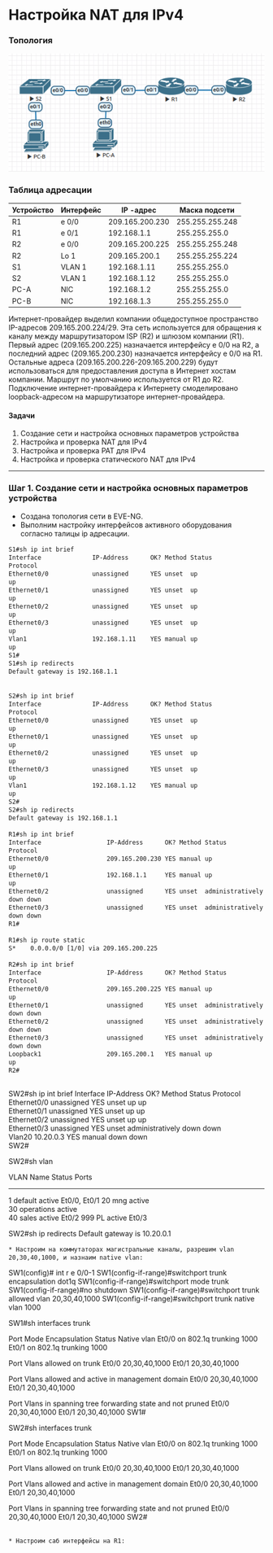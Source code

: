 # Настройка NAT для IPv4

### Топология

![](1.png)

### Таблица адресации

| Устройство  | Интерфейс    | IP  -адрес         | Маска подсети   |
|-------------|--------------|--------------------|-----------------|
| R1          | e 0/0        | 209.165.200.230    | 255.255.255.248 | 
| R1          | e 0/1        | 192.168.1.1        | 255.255.255.0   | 
| R2          | e 0/0        | 209.165.200.225    | 255.255.255.248 | 
| R2          | Lo 1         | 209.165.200.1      | 255.255.255.224 | 
| S1          | VLAN 1       | 192.168.1.11       | 255.255.255.0   | 
| S2          | VLAN 1       | 192.168.1.12       | 255.255.255.0   | 
| PC-A        | NIC          | 192.168.1.2        | 255.255.255.0   | 
| PC-B        | NIC          | 192.168.1.3        | 255.255.255.0   | 

Интернет-провайдер выделил компании общедоступное пространство IP-адресов 209.165.200.224/29. Эта сеть используется для обращения к каналу между маршрутизатором ISP (R2) и шлюзом компании (R1). Первый адрес (209.165.200.225) назначается интерфейсу e 0/0 на R2, а последний адрес (209.165.200.230) назначается интерфейсу e 0/0 на R1. Остальные адреса (209.165.200.226-209.165.200.229) будут использоваться для предоставления доступа в Интернет хостам компании. Маршрут по умолчанию используется от R1 до R2. Подключение интернет-провайдера к Интернету смоделировано loopback-адресом на маршрутизаторе интернет-провайдера.

#### Задачи

1. Создание сети и настройка основных параметров устройства
2. Настройка и проверка NAT для IPv4
3. Настройка и проверка PAT для IPv4
4. Настройка и проверка статического NAT для IPv4

---

### Шаг 1. Создание сети и настройка основных параметров устройства

* Создана топология сети в EVE-NG.
* Выполним настройку интерфейсов активного оборудования согласно талицы ip адресации.

```
S1#sh ip int brief 
Interface              IP-Address      OK? Method Status                Protocol
Ethernet0/0            unassigned      YES unset  up                    up      
Ethernet0/1            unassigned      YES unset  up                    up      
Ethernet0/2            unassigned      YES unset  up                    up      
Ethernet0/3            unassigned      YES unset  up                    up      
Vlan1                  192.168.1.11    YES manual up                    up      
S1#
S1#sh ip redirects 
Default gateway is 192.168.1.1


S2#sh ip int brief 
Interface              IP-Address      OK? Method Status                Protocol
Ethernet0/0            unassigned      YES unset  up                    up      
Ethernet0/1            unassigned      YES unset  up                    up      
Ethernet0/2            unassigned      YES unset  up                    up      
Ethernet0/3            unassigned      YES unset  up                    up      
Vlan1                  192.168.1.12    YES manual up                    up      
S2#
S2#sh ip redirects 
Default gateway is 192.168.1.1

R1#sh ip int brief 
Interface                  IP-Address      OK? Method Status                Protocol
Ethernet0/0                209.165.200.230 YES manual up                    up      
Ethernet0/1                192.168.1.1     YES manual up                    up      
Ethernet0/2                unassigned      YES unset  administratively down down    
Ethernet0/3                unassigned      YES unset  administratively down down    
R1#

R1#sh ip route static 
S*    0.0.0.0/0 [1/0] via 209.165.200.225

R2#sh ip int brief 
Interface                  IP-Address      OK? Method Status                Protocol
Ethernet0/0                209.165.200.225 YES manual up                    up      
Ethernet0/1                unassigned      YES unset  administratively down down    
Ethernet0/2                unassigned      YES unset  administratively down down    
Ethernet0/3                unassigned      YES unset  administratively down down    
Loopback1                  209.165.200.1   YES manual up                    up      
R2#


```













SW2#sh ip int brief 
Interface              IP-Address      OK? Method Status                Protocol
Ethernet0/0            unassigned      YES unset  up                    up      
Ethernet0/1            unassigned      YES unset  up                    up      
Ethernet0/2            unassigned      YES unset  up                    up      
Ethernet0/3            unassigned      YES unset  administratively down down    
Vlan20                 10.20.0.3       YES manual down                  down    
SW2#

SW2#sh vlan

VLAN Name                             Status    Ports
---- -------------------------------- --------- -------------------------------
1    default                          active    Et0/0, Et0/1
20   mng                              active    
30   operations                       active    
40   sales                            active    Et0/2
999  PL                               active    Et0/3

SW2#sh ip redirects 
Default gateway is 10.20.0.1
```
* Настроим на коммутаторах магистральные каналы, разрешим vlan 20,30,40,1000, и назнаим native vlan:

```
SW1(config)# int r e 0/0-1
SW1(config-if-range)#switchport trunk encapsulation dot1q 
SW1(config-if-range)#switchport mode trunk 
SW1(config-if-range)#no shutdown 
SW1(config-if-range)#switchport trunk allowed vlan 20,30,40,1000
SW1(config-if-range)#switchport trunk native vlan 1000

SW1#sh interfaces trunk 

Port        Mode             Encapsulation  Status        Native vlan
Et0/0       on               802.1q         trunking      1000
Et0/1       on               802.1q         trunking      1000

Port        Vlans allowed on trunk
Et0/0       20,30,40,1000
Et0/1       20,30,40,1000

Port        Vlans allowed and active in management domain
Et0/0       20,30,40,1000
Et0/1       20,30,40,1000

Port        Vlans in spanning tree forwarding state and not pruned
Et0/0       20,30,40,1000
Et0/1       20,30,40,1000
SW1#

SW2#sh interfaces trunk 

Port        Mode             Encapsulation  Status        Native vlan
Et0/0       on               802.1q         trunking      1000
Et0/1       on               802.1q         trunking      1000

Port        Vlans allowed on trunk
Et0/0       20,30,40,1000
Et0/1       20,30,40,1000

Port        Vlans allowed and active in management domain
Et0/0       20,30,40,1000
Et0/1       20,30,40,1000

Port        Vlans in spanning tree forwarding state and not pruned
Et0/0       20,30,40,1000
Et0/1       20,30,40,1000
SW2#
```

* Настроим саб интерфейсы на R1:


